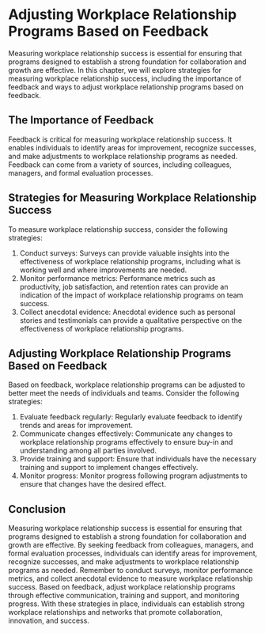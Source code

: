 Adjusting Workplace Relationship Programs Based on Feedback
================================================================================================================

Measuring workplace relationship success is essential for ensuring that programs designed to establish a strong foundation for collaboration and growth are effective. In this chapter, we will explore strategies for measuring workplace relationship success, including the importance of feedback and ways to adjust workplace relationship programs based on feedback.

The Importance of Feedback
--------------------------

Feedback is critical for measuring workplace relationship success. It enables individuals to identify areas for improvement, recognize successes, and make adjustments to workplace relationship programs as needed. Feedback can come from a variety of sources, including colleagues, managers, and formal evaluation processes.

Strategies for Measuring Workplace Relationship Success
-------------------------------------------------------

To measure workplace relationship success, consider the following strategies:

1. Conduct surveys: Surveys can provide valuable insights into the effectiveness of workplace relationship programs, including what is working well and where improvements are needed.
2. Monitor performance metrics: Performance metrics such as productivity, job satisfaction, and retention rates can provide an indication of the impact of workplace relationship programs on team success.
3. Collect anecdotal evidence: Anecdotal evidence such as personal stories and testimonials can provide a qualitative perspective on the effectiveness of workplace relationship programs.

Adjusting Workplace Relationship Programs Based on Feedback
-----------------------------------------------------------

Based on feedback, workplace relationship programs can be adjusted to better meet the needs of individuals and teams. Consider the following strategies:

1. Evaluate feedback regularly: Regularly evaluate feedback to identify trends and areas for improvement.
2. Communicate changes effectively: Communicate any changes to workplace relationship programs effectively to ensure buy-in and understanding among all parties involved.
3. Provide training and support: Ensure that individuals have the necessary training and support to implement changes effectively.
4. Monitor progress: Monitor progress following program adjustments to ensure that changes have the desired effect.

Conclusion
----------

Measuring workplace relationship success is essential for ensuring that programs designed to establish a strong foundation for collaboration and growth are effective. By seeking feedback from colleagues, managers, and formal evaluation processes, individuals can identify areas for improvement, recognize successes, and make adjustments to workplace relationship programs as needed. Remember to conduct surveys, monitor performance metrics, and collect anecdotal evidence to measure workplace relationship success. Based on feedback, adjust workplace relationship programs through effective communication, training and support, and monitoring progress. With these strategies in place, individuals can establish strong workplace relationships and networks that promote collaboration, innovation, and success.
